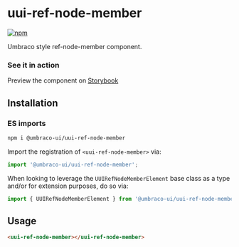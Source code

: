 # uui-ref-node-member

[![npm](https://img.shields.io/npm/v/@umbraco-ui/uui-ref-node-member?logoColor=%231B264F)](https://www.npmjs.com/package/@umbraco-ui/uui-ref-node-member)

Umbraco style ref-node-member component.

### See it in action

Preview the component on [Storybook](https://uui.umbraco.com/?path=/docs/uui-ref-node-member--docs)

## Installation

### ES imports

```zsh
npm i @umbraco-ui/uui-ref-node-member
```

Import the registration of `<uui-ref-node-member>` via:

```javascript
import '@umbraco-ui/uui-ref-node-member';
```

When looking to leverage the `UUIRefNodeMemberElement` base class as a type and/or for extension purposes, do so via:

```javascript
import { UUIRefNodeMemberElement } from '@umbraco-ui/uui-ref-node-member';
```

## Usage

```html
<uui-ref-node-member></uui-ref-node-member>
```
